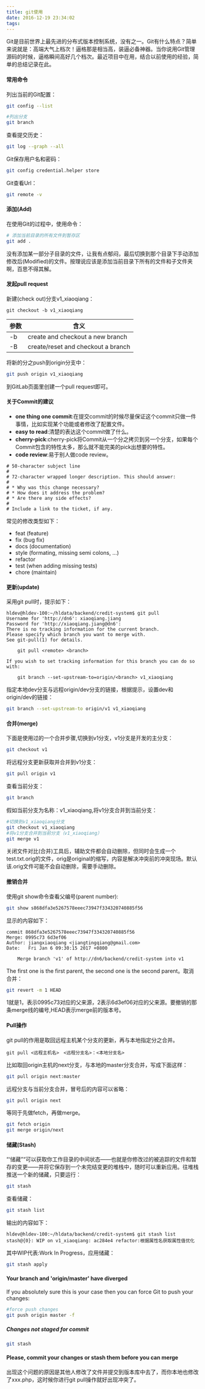 ```yaml
---
title: git使用
date: 2016-12-19 23:34:02
tags:
---
```


Git是目前世界上最先进的分布式版本控制系统，没有之一。Git有什么特点？简单来说就是：高端大气上档次！逼格那是相当高，装逼必备神器。当你说用Git管理源码的时候，逼格瞬间高好几个档次。最近项目中在用，结合以前使用的经验，简单的总结记录在此。

<!-- more -->

#### 常用命令

列出当前的Git配置：

```Bash
git config --list
```

```Bash
#列出分支
git branch
```

查看提交历史：

```Bash
git log --graph --all
```

Git保存用户名和密码：

```Bash
git config credential.helper store
```

Git查看Url：

```Bash
git remote -v
```

#### 添加(Add)

在使用Git的过程中，使用命令：

```Bash
# 添加当前目录的所有文件到暂存区
git add .
```

没有添加某一部分子目录的文件，让我有点郁闷，最后切换到那个目录下手动添加修改后(Modified)的文件。按理说应该是添加当前目录下所有的文件和子文件夹啊，百思不得其解。

#### 发起pull request

新建(check out)分支v1_xiaoqiang：

```
git checkout -b v1_xiaoqiang
```

| 参数 | 含义 |
|--------|--------|
| -b <branch> |  create and checkout a new branch  |
| -B <branch> |  create/reset and checkout a branch |

将新的分之push到origin分支中：

```Bash
git push origin v1_xiaoqiang
```

到GitLab页面里创建一个pull request即可。

#### 关于Commit的建议

* **one thing one commit**:在提交commit的时候尽量保证这个commit只做一件事情，比如实现某个功能或者修改了配置文件。
* **easy to read**:清楚的表达这个commit做了什么。
* **cherry-pick**:cherry-pick将Commit从一个分之拷贝到另一个分支，如果每个Commit包含的特性太多，那么就不能完美的pick出想要的特性。
* **code review**:易于别人做code review。

```
# 50-character subject line
#
# 72-character wrapped longer description. This should answer:
#
# * Why was this change necessary?
# * How does it address the problem?
# * Are there any side effects?
#
# Include a link to the ticket, if any.
```

常见的修改类型如下：

* feat (feature)
* fix (bug fix)
* docs (documentation)
* style (formating, missing semi colons, …)
* refactor
* test (when adding missing tests)
* chore (maintain)

#### 更新(update)

采用git pull时，提示如下：

```
hldev@hldev-100:~/hldata/backend/credit-system$ git pull
Username for 'http://dn6': xiaoqiang.jiang
Password for 'http://xiaoqiang.jiang@dn6':
There is no tracking information for the current branch.
Please specify which branch you want to merge with.
See git-pull(1) for details.

    git pull <remote> <branch>

If you wish to set tracking information for this branch you can do so with:

    git branch --set-upstream-to=origin/<branch> v1_xiaoqiang
```

指定本地dev分支与远程origin/dev分支的链接，根据提示，设置dev和origin/dev的链接：

```Bash
git branch --set-upstream-to origin/v1 v1_xiaoqiang
```

#### 合并(merge)

下面是使用过的一个合并步骤,切换到v1分支，v1分支是开发的主分支：

```Bash
git checkout v1
```

将远程分支更新获取并合并到v1分支：

```Bash
git pull origin v1
```

查看当前分支：

```Bash
git branch
```

假如当前分支为名称：v1_xiaoqiang,将v1分支合并到当前分支：

```Bash
#切换到v1_xiaoqiang分支
git checkout v1_xiaoqiang
#将v1分支合并到当前分支（v1_xiaoqiang）
git merge v1
```

关闭文件对比(合并)工具后，辅助文件都会自动删除，但同时会生成一个test.txt.orig的文件，orig是original的缩写，内容是解决冲突前的冲突现场。默认该.orig文件可能不会自动删除，需要手动删除。

#### 撤销合并

使用git show命令查看父编号(parent number):

```Bash
git show s868dfa3e5267578eeec73947f334320740885f56
```

显示的内容如下：

```
commit 868dfa3e5267578eeec73947f334320740885f56
Merge: 0995c73 6d3ef06
Author: jiangxiaoqiang <jiangtingqiang@gmail.com>
Date:   Fri Jan 6 09:30:15 2017 +0800

    Merge branch 'v1' of http://dn6/backend/credit-system into v1
```

The first one is the first parent, the second one is the second parent。取消合并：

```Bash
git revert -m 1 HEAD
```

1就是1，表示0995c73对应的父来源，2表示6d3ef06对应的父来源。要撤销的那条merge线的编号,HEAD表示merge前的版本号。

#### Pull操作

git pull的作用是取回远程主机某个分支的更新，再与本地指定分之合并。

```
git pull <远程主机名>　<远程分支名>：<本地分支名>
```

比如取回origin主机的next分支，与本地的master分支合并，写成下面这样：

```Bash
git pull origin next:master
```

远程分支与当前分支合并，冒号后的内容可以省略：

```Bash
git pull origin next
```

等同于先做fetch，再做merge。

```Bash
git fetch origin
git merge origin/next
```

#### 储藏(Stash)

“‘储藏”“可以获取你工作目录的中间状态——也就是你修改过的被追踪的文件和暂存的变更——并将它保存到一个未完结变更的堆栈中，随时可以重新应用。往堆栈推送一个新的储藏，只要运行：

```Bash
git stash
```

查看储藏：

```Bash
git stash list
```

输出的内容如下：

```
hldev@hldev-100:~/hldata/backend/credit-system$ git stash list
stash@{0}: WIP on v1_xiaoqiang: ac284e4 refactor:根据属性名获取属性值优化
```

其中WIP代表:Work In Progress，应用储藏：

```Bash
git stash apply
```


#### Your branch and 'origin/master' have diverged

If you absolutely sure this is your case then you can force Git to push your changes:

```Bash
#force push changes
git push origin master -f
```

##### Changes not staged for commit

```Bash
git stash
```

#### Please, commit your changes or stash them before you can merge

出现这个问题的原因是其他人修改了文件并提交到版本库中去了，而你本地也修改了xxx.php，这时候你进行git pull操作就好出现冲突了。
